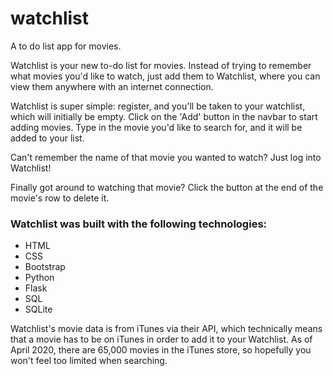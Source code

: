 # watchlist
A to do list app for movies.

Watchlist is your new to-do list for movies. Instead of trying to remember what movies you'd like to watch, just add them to Watchlist, where you can view them anywhere with an internet connection.

Watchlist is super simple: register, and you'll be taken to your watchlist, which will initially be empty. Click on the 'Add' button in the navbar to start adding movies. Type in the movie you'd like to search for, and it will be added to your list. 

Can't remember the name of that movie you wanted to watch? Just log into Watchlist!

Finally got around to watching that movie? Click the button at the end of the movie's row to delete it.

### Watchlist was built with the following technologies:

- HTML
- CSS
- Bootstrap
- Python
- Flask
- SQL
- SQLite

Watchlist's movie data is from iTunes via their API, which  technically means that a movie has to be on iTunes in order to add it to your Watchlist. As of April 2020, there are 65,000 movies in the iTunes store, so hopefully you won't feel too limited when searching.
